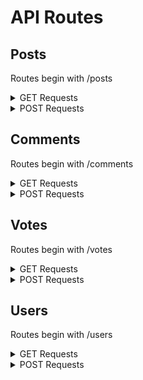 # API Routes


## Posts
Routes begin with /posts
<details>
<summary>GET Requests</summary>

### Get All Posts

- **Method**: GET
- **Route**: `/`

### Search All Posts

- **Method**: GET
- **Route**: `/search?query=input`

### Get Post

- **Method**: GET
- **Route**: `/get-post/:id`
</details>

<details>
<summary>POST Requests</summary>

### Create Post

- **Method**: POST
- **Route**: `/create-post`

### Edit Post

- **Method**: POST
- **Route**: `/edit-post/:id`
- **Querys**:  `userID=userAuthID`
- **Details**: if the userID is an admin or the userID is the same as the one that created the post

### Delete Post

- **Method**: POST
- **Route**: `/delete-post/:id`
- **Querys**:  `userID=userAuthID`
- **Details**: if the userID is an admin or the userID is the same as the one that created the post
</details>

## Comments
Routes begin with /comments
<details>
<summary>GET Requests</summary>

### Get All Comments on Post

- **Method**: GET
- **Route**: `/:post_id`
</details>

<details>
<summary>POST Requests</summary>

### Create Comment

- **Method**: POST
- **Route**: `/create/:post_id`

### Edit Comment

- **Method**: POST
- **Route**: `/edit/:comment_id`
- **Querys**:  `userID=userAuthID`
- **Details**: if the userID is an admin or the userID is the same as the one that created the comment

### Delete Comment

- **Method**: POST
- **Route**: `/delete/:comment_id`
- **Querys**:  `userID=userAuthID`
- **Details**: if the userID is an admin or the userID is the same as the one that created the comment
</details>

## Votes
Routes begin with /votes
<details>
<summary>GET Requests</summary>

### Get All Votes with Post or Comment ID

- **Method**: GET
- **Route**: `/:post_id`
</details>

<details>
<summary>POST Requests</summary>

### Create Vote on Post

- **Method**: POST
- **Route**: `/post/:post_id`

### Create Vote on Comment

- **Method**: POST
- **Route**: `/comment/:comment_id`
</details>

## Users
Routes begin with /users
<details>
<summary>GET Requests</summary>

### Get All Users on App

- **Method**: GET
- **Route**: `/`
- **Querys**: `userID=userAuthID`
- **Details**: userID is optional, if omitted will only return the names of all users

### Get Users Profile

- **Method**: GET
- **Route**: `/profile/:name`
- **Querys**: `userID=userAuthID`
- **Details**: userID is optional, if omitted or user is not an admin it will only return the username, avatar, createdAt and admin status of user.  If userID is admin or the owner of the account will return whole user object. 

</details>

<details>
<summary>POST Requests</summary>

### Update users profile information

- **Method**: POST
- **Route**: `/update-profile/:name`
- **Querys**:  `userID=userAuthID`
- **Details**: if the userID is the same as the account or the userID is an admin it will update with req.body
### Update users profile image

- **Method**: POST
- **Route**: `/update-avatar`


### Create User on App

- **Method**: POST
- **Route**: `/create`

### Make User Admin

- **Method**: POST
- **Route**: `/make-admin/:user_id`
- **Querys**:  `userID=userAuthID` and `admin=Boolean` 

### Verify User

- **Method**: POST
- **Route**: `/verify`

### Delete User

- **Method**: POST
- **Route**: `/delete/:userAuthID`
- **Querys**:  `userID=userAuthID` 
- **Details**: if the userID is an admin or the userID is the same as the one that created the account

</details>
